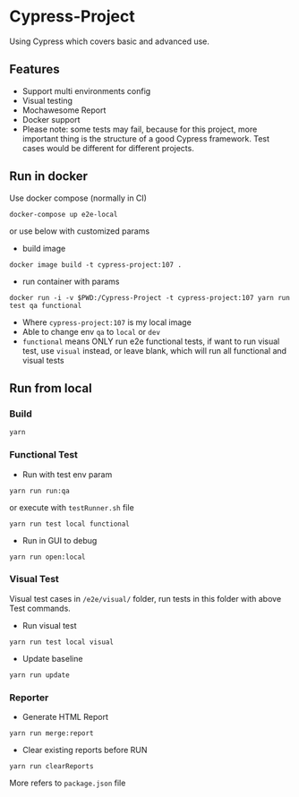 # Cypress-Project

Using Cypress which covers basic and advanced use.

## Features

- Support multi environments config
- Visual testing
- Mochawesome Report
- Docker support
- Please note: some tests may fail, because for this project, more important thing is the structure of a good Cypress framework. Test cases would be different for different projects.

## Run in docker

Use docker compose (normally in CI)

```
docker-compose up e2e-local
```

or use below with customized params

- build image

```
docker image build -t cypress-project:107 .
```

- run container with params

```
docker run -i -v $PWD:/Cypress-Project -t cypress-project:107 yarn run test qa functional
```

- Where `cypress-project:107` is my local image
- Able to change env `qa` to `local` or `dev`
- `functional` means ONLY run e2e functional tests, if want to run visual test, use `visual` instead, or leave blank, which will run all functional and visual tests

## Run from local

### Build

```$xslt
yarn
```

### Functional Test

- Run with test env param

```$xslt
yarn run run:qa
```

or execute with `testRunner.sh` file

```
yarn run test local functional
```

- Run in GUI to debug

```$xslt
yarn run open:local
```

### Visual Test

Visual test cases in `/e2e/visual/` folder, run tests in this folder with above Test commands.

- Run visual test

```$xslt
yarn run test local visual
```

- Update baseline

```$xslt
yarn run update
```

### Reporter

- Generate HTML Report

```$xslt
yarn run merge:report
```

- Clear existing reports before RUN

```$xslt
yarn run clearReports
```

More refers to `package.json` file
